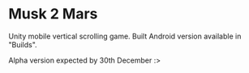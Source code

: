 # Musk 2 Mars

Unity mobile vertical scrolling game.
Built Android version available in "Builds".

Alpha version expected by 30th December :>
